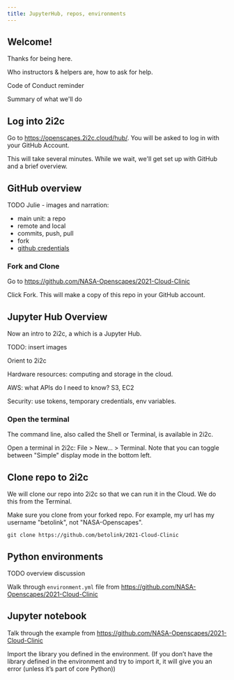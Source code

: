 ```yaml
---
title: JupyterHub, repos, environments
---
```


## Welcome!

Thanks for being here. 

Who instructors & helpers are, how to ask for help. 

Code of Conduct reminder

Summary of what we'll do

## Log into 2i2c

Go to <https://openscapes.2i2c.cloud/hub/>. You will be asked to log in with your GitHub Account. 

This will take several minutes. While we wait, we'll get set up with GitHub and a brief overview. 

## GitHub overview

TODO Julie - images and narration: 

- main unit: a repo
- remote and local
- commits, push, pull
- fork
- [github credentials](https://docs.github.com/en/authentication/keeping-your-account-and-data-secure/creating-a-personal-access-token)

### Fork and Clone

Go to <https://github.com/NASA-Openscapes/2021-Cloud-Clinic>

Click Fork. This will make a copy of this repo in your GitHub account.

## Jupyter Hub Overview

Now an intro to 2i2c, a which is a Jupyter Hub. 

TODO: insert images

Orient to 2i2c

Hardware resources: computing and storage in the cloud.

AWS: what APIs do I need to know? S3, EC2

Security: use tokens, temporary credentials, env variables.

### Open the terminal

The command line, also called the Shell or Terminal, is available in 2i2c. 

Open a terminal in 2i2c: File > New... > Terminal. Note that you can toggle between "Simple" display mode in the bottom left. 

## Clone repo to 2i2c

We will clone our repo into 2i2c so that we can run it in the Cloud. We do this from the Terminal.

Make sure you clone from your forked repo. For example, my url has my username "betolink", not "NASA-Openscapes".

`git clone https://github.com/betolink/2021-Cloud-Clinic`

## Python environments

TODO overview discussion

Walk through `environment.yml` file from <https://github.com/NASA-Openscapes/2021-Cloud-Clinic>

## Jupyter notebook

Talk through the example from <https://github.com/NASA-Openscapes/2021-Cloud-Clinic>

Import the library you defined in the environment. (If you don’t have the library defined in the environment and try to import it, it will give you an error (unless it’s part of core Python))





